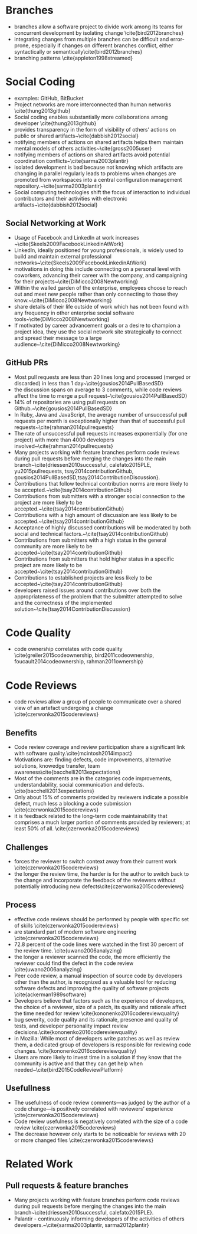 # Branches

- branches allow a software project to divide work among its teams for concurrent development by isolating change \cite{bird2012branches}
- integrating changes from multiple branches can be difficult and error-prone, especially if changes on different branches conflict, either syntactically or semantically\cite{bird2012branches}
- branching patterns \cite{appleton1998streamed}

# Social Coding

- examples: GitHub, BitBucket
- Project networks are more interconnected than human networks \cite{thung2013github}
- Social coding enables substantially more collaborations among developer \cite{thung2013github}
- provides transparency in the form of visibility of others’ actions on public or shared artifacts~\cite{dabbish2012social}
- notifying members of actions on shared artifacts helps them maintain mental models of others activities~\cite{gross2005user}
- notifying members of actions on shared artifacts avoid potential coordination conflicts~\cite{sarma2003plantir}
- isolated development is bad because not knowing which artifacts are changing in parallel regularly leads to problems when changes are promoted from workspaces into a central configuration management repository.~\cite{sarma2003plantir}
- Social computing technologies shift the focus of interaction to individual contributors and their activities with electronic artifacts~\cite{dabbish2012social}

## Social Networking at Work
- Usage of Facebook and LinkedIn at work increases ~\cite{Skeels2009FacebookLinkedinAtWork}
- LinkedIn, ideally positioned for young professionals, is widely used to build and maintain external professional networks~\cite{Skeels2009FacebookLinkedinAtWork}
- motivations in doing this include connecting on a personal level with coworkers, advancing their career with the
company, and campaigning for their projects~\cite{DiMicco2008Newtworking}
- Within the walled garden of the enterprise, employees choose to reach out and meet new people rather than only
connecting to those they know.~\cite{DiMicco2008Newtworking}
- share details of their life outside of work which has not been found with any frequency in other enterprise social software tools~\cite{DiMicco2008Newtworking}
- If motivated by career advancement goals or a desire to champion a project idea, they use the social network site
strategically to connect and spread their message to a large audience~\cite{DiMicco2008Newtworking}

## GitHub PRs
- Most pull requests are less than 20 lines long and processed (merged or discarded) in less than 1 day~\cite{gousios2014PullBasedSD}
- the discussion spans on average to 3 comments, while code reviews affect the time to merge a pull request~\cite{gousios2014PullBasedSD}
- 14% of repositories are using pull requests on Github.~\cite{gousios2014PullBasedSD}
- In Ruby, Java and JavaScript, the average number of unsuccessful pull requests per month is exceptionally
higher than that of successful pull requests~\cite{rahman2014pullrequests}
- The rate of unsuccessful pull requests increases exponentially (for one project) with more than 4000 developers involved~\cite{rahman2014pullrequests}
- Many projects working with feature branches perform code reviews during pull requests before merging the changes into the main branch~\cite{driessen2010successful, calefato2015PLE, yu2015pullrequests, tsay2014contributionGithub, gousios2014PullBasedSD,tsay2014ContributionDiscussion}.
- Contributions that follow technical contribution norms are more likely to be accepted.~\cite{tsay2014contributionGithub}
- Contributions from submitters with a stronger social connection to the project are more likely to be accepted.~\cite{tsay2014contributionGithub}
- Contributions with a high amount of discussion are less likely to be accepted.~\cite{tsay2014contributionGithub}
- Acceptance of highly discussed contributions will be moderated by both social and technical factors.~\cite{tsay2014contributionGithub}
- Contributions from submitters with a high status in the general community are more likely to be accepted~\cite{tsay2014contributionGithub}
- Contributions from submitters that hold higher status in a specific project are more likely to be accepted~\cite{tsay2014contributionGithub}
- Contributions to established projects are less likely to be accepted~\cite{tsay2014contributionGithub}
- developers raised issues around contributions over both the appropriateness of the problem that the submitter attempted to solve and the correctness of the implemented solution~\cite{tsay2014ContributionDiscussion}


# Code Quality

- code ownership correlates with code quality \cite{greiler2015codeownership, bird2011codeownership, foucault2014codeownership, rahman2011ownership}

# Code Reviews

- code reviews allow a group of people to communicate over a shared view of an artefact undergoing a change \cite{czerwonka2015codereviews}

## Benefits
- Code review coverage and review participation share a significant link with software quality.\cite{mcintosh2014impact}
- Motivations are: finding defects, code improvements, alternative solutions, knowedge transfer, team awareness\cite{bacchelli2013expectations}
- Most of the comments are in the categories code improvements, understandability, social communication and defects. \cite{bacchelli2013expectations}
- Only about 15% of comments provided by reviewers indicate a possible defect, much less a blocking a code submission \cite{czerwonka2015codereviews}
- it is feedback related to the long-term code maintainability that comprises a much larger portion of comments provided by reviewers; at least 50% of all. \cite{czerwonka2015codereviews}

## Challenges

- forces the reviewer to switch context away from their current work \cite{czerwonka2015codereviews}
- the longer the review time, the harder is for the author to switch back to the change and incorporate the feedback of the reviewers without potentially introducing new defects\cite{czerwonka2015codereviews}

## Process
- effective code reviews should be performed by people with specific set of skills \cite{czerwonka2015codereviews}
- are standard part of modern software engineering \cite{czerwonka2015codereviews}
- 72.8 percent of the code lines were watched in the first 30 percent of the review time. \cite{uwano2006analyzing}
- the longer a reviewer scanned the code, the more efficiently the reviewer could find the defect in the code review \cite{uwano2006analyzing}
- Peer code review, a manual inspection of source code by developers other than the author, is recognized as a valuable tool for reducing software defects and improving the quality of software projects \cite{ackerman1989software}
- Developers believe that factors such as the experience of developers, the choice of a reviewer, size of a patch, its quality and rationale affect the time needed for review \cite{kononenko2016codereviewquality}
- bug severity, code quality and its rationale, presence and quality of tests, and developer personality impact review decisions.\cite{kononenko2016codereviewquality}
- in Mozilla: While most of developers write patches as well as review them, a dedicated group of developers is responsible for reviewing code changes. \cite{kononenko2016codereviewquality}
- Users are more likely to invest time in a solution if they know that the community is active and that they can get help when needed~\cite{bird2015CodeReviewPlatform}

## Usefullness

- The usefulness of code review comments—as judged by the author of a code change—is positively correlated with reviewers’ experience \cite{czerwonka2015codereviews}
- Code review usefulness is negatively correlated with the size of a code review \cite{czerwonka2015codereviews}
 - The decrease however only starts to be noticeable for reviews with 20 or more changed files \cite{czerwonka2015codereviews}

# Related Work

## Pull requests & feature branches
- Many projects working with feature branches perform code reviews during pull requests before merging the changes into the main branch~\cite{driessen2010successful, calefato2015PLE}. 
- Palantir - continuously informing developers of the activities of others developers.~\cite{sarma2003plantir, sarma2012plantir}